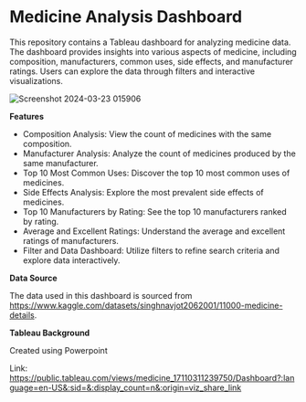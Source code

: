 # Medicine Analysis Dashboard

This repository contains a Tableau dashboard for analyzing medicine data. The dashboard provides insights into various aspects of medicine, including composition, manufacturers, common uses, side effects, and manufacturer ratings. Users can explore the data through filters and interactive visualizations.

![Screenshot 2024-03-23 015906](https://github.com/AngggeeWix/org-website/assets/159560080/14c32516-c036-4f0e-a841-335069dd9b12)

**Features**
- Composition Analysis: View the count of medicines with the same composition.
- Manufacturer Analysis: Analyze the count of medicines produced by the same manufacturer.
- Top 10 Most Common Uses: Discover the top 10 most common uses of medicines.
- Side Effects Analysis: Explore the most prevalent side effects of medicines.
- Top 10 Manufacturers by Rating: See the top 10 manufacturers ranked by rating.
- Average and Excellent Ratings: Understand the average and excellent ratings of manufacturers.
- Filter and Data Dashboard: Utilize filters to refine search criteria and explore data interactively.

**Data Source**

The data used in this dashboard is sourced from https://www.kaggle.com/datasets/singhnavjot2062001/11000-medicine-details.

**Tableau Background**

Created using Powerpoint

Link:
https://public.tableau.com/views/medicine_17110311239750/Dashboard?:language=en-US&:sid=&:display_count=n&:origin=viz_share_link
